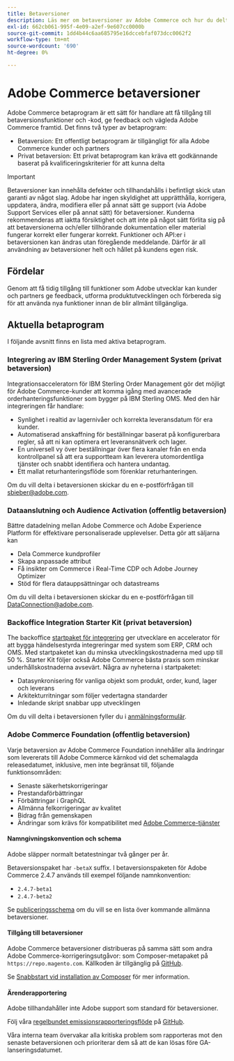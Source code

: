 ```yaml
---
title: Betaversioner
description: Läs mer om betaversioner av Adobe Commerce och hur du deltar.
exl-id: 662cb061-995f-4e09-a2ef-9e607cc0000b
source-git-commit: 1dd4b44c6aa685795e16dccebfaf073dcc0062f2
workflow-type: tm+mt
source-wordcount: '690'
ht-degree: 0%

---
```


# Adobe Commerce betaversioner

Adobe Commerce betaprogram är ett sätt för handlare att få tillgång till betaversionsfunktioner och -kod, ge feedback och vägleda Adobe Commerce framtid. Det finns två typer av betaprogram:

- Betaversion: Ett offentligt betaprogram är tillgängligt för alla Adobe Commerce kunder och partners
- Privat betaversion: Ett privat betaprogram kan kräva ett godkännande baserat på kvalificeringskriterier för att kunna delta

>[!IMPORTANT]
>
>Betaversioner kan innehålla defekter och tillhandahålls i befintligt skick utan garanti av något slag. Adobe har ingen skyldighet att upprätthålla, korrigera, uppdatera, ändra, modifiera eller på annat sätt ge support (via Adobe Support Services eller på annat sätt) för betaversioner. Kunderna rekommenderas att iaktta försiktighet och att inte på något sätt förlita sig på att betaversionerna och/eller tillhörande dokumentation eller material fungerar korrekt eller fungerar korrekt. Funktioner och API:er i betaversionen kan ändras utan föregående meddelande. Därför är all användning av betaversioner helt och hållet på kundens egen risk.

## Fördelar

Genom att få tidig tillgång till funktioner som Adobe utvecklar kan kunder och partners ge feedback, utforma produktutvecklingen och förbereda sig för att använda nya funktioner innan de blir allmänt tillgängliga.

## Aktuella betaprogram

I följande avsnitt finns en lista med aktiva betaprogram.

### Integrering av IBM Sterling Order Management System (privat betaversion)

Integrationsacceleratorn för IBM Sterling Order Management gör det möjligt för Adobe Commerce-kunder att komma igång med avancerade orderhanteringsfunktioner som bygger på IBM Sterling OMS. Med den här integreringen får handlare:
- Synlighet i realtid av lagernivåer och korrekta leveransdatum för era kunder.
- Automatiserad anskaffning för beställningar baserat på konfigurerbara regler, så att ni kan optimera ert leveransnätverk och lager.
- En universell vy över beställningar över flera kanaler från en enda kontrollpanel så att era supportteam kan leverera utomordentliga tjänster och snabbt identifiera och hantera undantag.
- Ett mallat returhanteringsflöde som förenklar returhanteringen.

Om du vill delta i betaversionen skickar du en e-postförfrågan till [sbieber@adobe.com](mailto:sbieber@adobe.com).

### Dataanslutning och Audience Activation (offentlig betaversion)

Bättre datadelning mellan Adobe Commerce och Adobe Experience Platform för effektivare personaliserade upplevelser. Detta gör att säljarna kan
- Dela Commerce kundprofiler
- Skapa anpassade attribut
- Få insikter om Commerce i Real-Time CDP och Adobe Journey Optimizer
- Stöd för flera datauppsättningar och datastreams

Om du vill delta i betaversionen skickar du en e-postförfrågan till [DataConnection@adobe.com](mailto:DataConnection@adobe.com).

### Backoffice Integration Starter Kit (privat betaversion)

The backoffice [startpaket för integrering](https://developer-stage.adobe.com/commerce/extensibility/app-development/starter-kit/) ger utvecklare en accelerator för att bygga händelsestyrda integreringar med system som ERP, CRM och OMS. Med startpaketet kan du minska utvecklingskostnaderna med upp till 50 %. Starter Kit följer också Adobe Commerce bästa praxis som minskar underhållskostnaderna avsevärt. Några av nyheterna i startpaketet:
- Datasynkronisering för vanliga objekt som produkt, order, kund, lager och leverans
- Arkitekturritningar som följer vedertagna standarder
- Inledande skript snabbar upp utvecklingen

Om du vill delta i betaversionen fyller du i [anmälningsformulär](https://forms.office.com/r/YbYArqE3DT).

### Adobe Commerce Foundation (offentlig betaversion)

Varje betaversion av Adobe Commerce Foundation innehåller alla ändringar som levererats till Adobe Commerce kärnkod vid det schemalagda releasedatumet, inklusive, men inte begränsat till, följande funktionsområden:

- Senaste säkerhetskorrigeringar
- Prestandaförbättringar
- Förbättringar i GraphQL
- Allmänna felkorrigeringar av kvalitet
- Bidrag från gemenskapen
- Ändringar som krävs för kompatibilitet med [Adobe Commerce-tjänster](https://experienceleague.adobe.com/docs/commerce-merchant-services/user-guides/home.html)

#### Namngivningskonvention och schema

Adobe släpper normalt betatestningar två gånger per år.

Betaversionspaket har `-betaX` suffix. I betaversionspaketen för Adobe Commerce 2.4.7 används till exempel följande namnkonvention:

- `2.4.7-beta1`
- `2.4.7-beta2`

Se [publiceringsschema](schedule.md) om du vill se en lista över kommande allmänna betaversioner.


#### Tillgång till betaversioner

Adobe Commerce betaversioner distribueras på samma sätt som andra Adobe Commerce-korrigeringsutgåvor: som Composer-metapaket på `https://repo.magento.com`. Källkoden är tillgänglig på [GitHub](https://github.com/magento/magento2).

Se [Snabbstart vid installation av Composer](../installation/composer.md) för mer information.

#### Ärenderapportering

Adobe tillhandahåller inte Adobe support som standard för betaversioner.

Följ våra [regelbundet emissionsrapporteringsflöde](https://developer.adobe.com/commerce/contributor/guides/code-contributions/) på [GitHub](https://github.com/magento/magento2).

Våra interna team övervakar alla kritiska problem som rapporteras mot den senaste betaversionen och prioriterar dem så att de kan lösas före GA-lanseringsdatumet.
